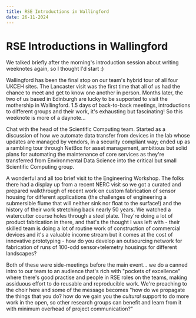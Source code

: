```yaml
---
title: RSE Introductions in Wallingford
date: 26-11-2024
---
```


# RSE Introductions in Wallingford

We talked briefly after the morning's introduction session about writing weeknotes again, so I thought I'd start :)

Wallingford has been the final stop on our team's hybrid tour of all four UKCEH sites. The Lancaster visit was the first time that all of us had the chance to meet and get to know one another in person. Months later, the two of us based in Edinburgh are lucky to be supported to visit the mothership in Wallingford. 1.5 days of back-to-back meetings, introductions to different groups and their work, it's exhausting but fascinating! So this weeknote is more of a daynote...

Chat with the head of the Scientific Computing team. Started as a discussion of how we automate data transfer from devices in the lab whose updates are managed by vendors, in a security compliant way; ended up as a rambling tour through NetBox for asset management, ambitious but solid plans for automating the maintenance of core services as they're transferred from Environmental Data Science into the critical but small Scientific Computing group.

A wonderful and all too brief visit to the Engineering Workshop. The folks there had a display up from a recent NERC visit so we got a curated and prepared walkthrough of recent work on custom fabrication of sensor housing for different applications (the challenges of engineering a submersible flume that will neither sink nor float to the surface!) and the history of their work stretching back nearly 50 years. We watched a watercutter course holes through a steel plate. They're doing a lot of product fabrication in there, and that's the thought I was left with - their skilled team is doing a lot of routine work of construction of commercial devices and it's a valuable income stream but it comes at the cost of innovative prototyping - how do you develop an outsourcing network for fabrication of runs of 100-odd sensor+telemetry housings for different landscapes?

Both of these were side-meetings before the main event... we do a canned intro to our team to an audience that's rich with "pockets of excellence" where there's good practise and people in RSE roles on the teams, making assiduous effort to do reusable and reproducible work. We're preaching to the choir here and some of the message becomes "how do we propagate the things that you do? how do we gain you the *cultural* support to do more work in the open, so other research groups can benefit and learn from it with minimum overhead of project communication?"





